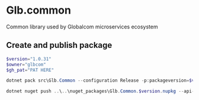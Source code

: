 # Glb.common

Common library used by Globalcom microservices ecosystem

## Create and publish package

```powershell
$version="1.0.31"
$owner="glbcom"
$gh_pat="PAT HERE"

dotnet pack src\Glb.Common --configuration Release -p:packageversion=$version -p:RepositoryUrl=https://github.com/glbcom/glb.common -o ..\..\nuget_packages

dotnet nuget push ..\..\nuget_packages\Glb.Common.$version.nupkg --api-key $gh_pat --source "glbgithub"

```
